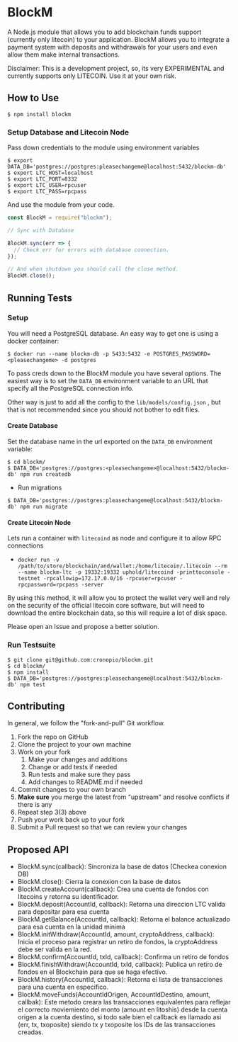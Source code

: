 # BlockM

A Node.js module that allows you to add blockchain funds support (currently only litecoin) to your application. BlockM allows you to integrate a payment system with deposits and withdrawals for your users and even allow them make internal transactions.

Disclaimer: This is a development project, so, its very EXPERIMENTAL and currently supports only LITECOIN. Use it at your own risk.

## How to Use

```
$ npm install blockm
```

### Setup Database and Litecoin Node

Pass down credentials to the module using environment variables

```
$ export DATA_DB='postgres://postgres:pleasechangeme@localhost:5432/blockm-db'
$ export LTC_HOST=localhost
$ export LTC_PORT=8332
$ export LTC_USER=rpcuser
$ export LTC_PASS=rpcpass
```

And use the module from your code.

```js
const BlockM = require("blockm");

// Sync with Database

BlockM.sync(err => {
  // Check err for errors with database connection.
});

// And when shutdown you should call the close method.
BlockM.close();
```

## Running Tests

### Setup

You will need a PostgreSQL database. An easy way to get one is using a docker container:

```
$ docker run --name blockm-db -p 5433:5432 -e POSTGRES_PASSWORD=<pleasechangeme> -d postgres
```

To pass creds down to the BlockM module you have several options. The easiest way is to set the `DATA_DB` environment variable to an URL that specify all the PostgreSQL connection info.

Other way is just to add all the config to the `lib/models/config.json` , but that is not recommended since you should not bother to edit files.

#### Create Database

Set the database name in the url exported on the `DATA_DB` environment variable:

```
$ cd blockm/
$ DATA_DB='postgres://postgres:<pleasechangeme>@localhost:5432/blockm-db' npm run createdb
```

- Run migrations

```
$ DATA_DB='postgres://postgres:pleasechangeme@localhost:5432/blockm-db' npm run migrate
```

#### Create Litecoin Node

Lets run a container with `litecoind` as node and configure it to allow RPC connections

- `docker run -v /path/to/store/blockchain/and/wallet:/home/litecoin/.litecoin --rm --name blockm-ltc -p 19332:19332 uphold/litecoind -printtoconsole -testnet -rpcallowip=172.17.0.0/16 -rpcuser=rpcuser -rpcpassword=rpcpass -server`

By using this method, it will allow you to protect the wallet very well and rely on the security of the official litecoin core software, but will need to download the entire blockchain data, so this will require a lot of disk space.

Please open an Issue and propose a better solution.

### Run Testsuite

```
$ git clone git@github.com:cronopio/blockm.git
$ cd blockm/
$ npm install
$ DATA_DB='postgres://postgres:pleasechangeme@localhost:5432/blockm-db' npm test
```

## Contributing

In general, we follow the "fork-and-pull" Git workflow.

1. Fork the repo on GitHub
2. Clone the project to your own machine
3. Work on your fork
   1. Make your changes and additions
   2. Change or add tests if needed
   3. Run tests and make sure they pass
   4. Add changes to README.md if needed
4. Commit changes to your own branch
5. **Make sure** you merge the latest from "upstream" and resolve conflicts if there is any
6. Repeat step 3(3) above
7. Push your work back up to your fork
8. Submit a Pull request so that we can review your changes

## Proposed API

- BlockM.sync(callback): Sincroniza la base de datos (Checkea conexion DB)
- BlockM.close(): Cierra la conexion con la base de datos
- BlockM.createAccount(callback): Crea una cuenta de fondos con litecoins y retorna su identificador.
- BlockM.deposit(AccountId, callback): Retorna una direccion LTC valida para depositar para esa cuenta
- BlockM.getBalance(AccountId, callback): Retorna el balance actualizado para esa cuenta en la unidad minima
- BlockM.initWithdraw(AccountId, amount, cryptoAddress, callback): Inicia el proceso para registrar un retiro de fondos, la cryptoAddress debe ser valida en la red.
- BlockM.confirm(AccountId, txId, callback): Confirma un retiro de fondos
- BlockM.finishWithdraw(AccountId, txId, callback): Publica un retiro de fondos en el Blockchain para que se haga efectivo.
- BlockM.history(AccountId, callback): Retorna el lista de transacciones para una cuenta en especifico.
- BlockM.moveFunds(AccountIdOrigen, AccountIdDestino, amount, callbak): Este metodo creara las transacciones equivalentes para reflejar el correcto moviemiento del monto (amount en litoshis) desde la cuenta origen a la cuenta destino, si todo sale bien el callback es llamado asi (err, tx, txoposite) siendo tx y txoposite los IDs de las transacciones creadas.
